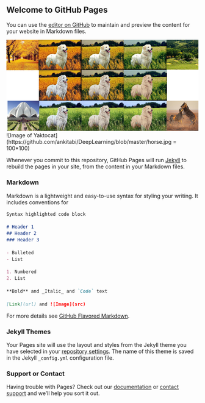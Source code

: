 ## Welcome to GitHub Pages

You can use the [editor on GitHub](https://github.com/ankitabi/DeepLearning/edit/master/README.md) to maintain and preview the content for your website in Markdown files.

<img src="https://github.com/ankitabi/DeepLearning/blob/master/imgs.PNG" alt="alt text">
![Image of Yaktocat](https://github.com/ankitabi/DeepLearning/blob/master/horse.jpg = 100*100)

Whenever you commit to this repository, GitHub Pages will run [Jekyll](https://jekyllrb.com/) to rebuild the pages in your site, from the content in your Markdown files.

### Markdown

Markdown is a lightweight and easy-to-use syntax for styling your writing. It includes conventions for

```markdown
Syntax highlighted code block

# Header 1
## Header 2
### Header 3

- Bulleted
- List

1. Numbered
2. List

**Bold** and _Italic_ and `Code` text

[Link](url) and ![Image](src)
```

For more details see [GitHub Flavored Markdown](https://guides.github.com/features/mastering-markdown/).

### Jekyll Themes

Your Pages site will use the layout and styles from the Jekyll theme you have selected in your [repository settings](https://github.com/ankitabi/DeepLearning/settings). The name of this theme is saved in the Jekyll `_config.yml` configuration file.

### Support or Contact

Having trouble with Pages? Check out our [documentation](https://help.github.com/categories/github-pages-basics/) or [contact support](https://github.com/contact) and we’ll help you sort it out.
